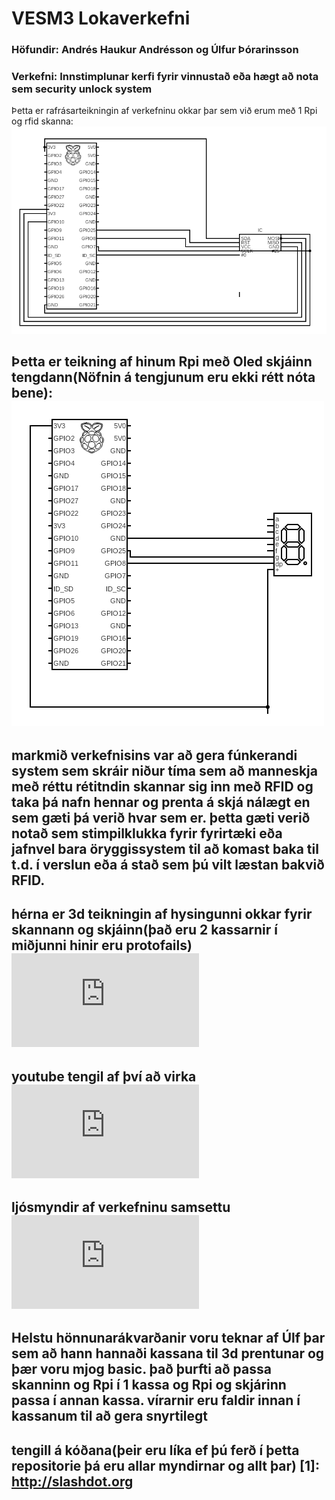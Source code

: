 # VESM3 Lokaverkefni 
### Höfundir: Andrés Haukur Andrésson og Úlfur Þórarinsson
### Verkefni: Innstimplunar kerfi fyrir vinnustað eða hægt að nota sem security unlock system

Þetta er rafrásarteikningin af verkefninu okkar þar sem við erum með 1 Rpi og rfid skanna:
![mamma þín](https://github.com/AndresHaukur/VESM3/blob/main/circuit%20(2).png "RFID")

Þetta er teikning af hinum Rpi með Oled skjáinn tengdann(Nöfnin á tengjunum eru ekki rétt nóta bene): 
![mamma þín](https://github.com/AndresHaukur/VESM3/blob/main/circuit%20(3).png "OLED")
<br>
---
markmið verkefnisins var að gera fúnkerandi system sem skráir niður tíma sem að manneskja með réttu rétitndin skannar sig inn með RFID og taka þá nafn hennar og prenta á skjá nálægt en sem gæti þá verið hvar sem er. þetta gæti verið notað sem stimpilklukka fyrir fyrirtæki eða jafnvel bara öryggissystem til að komast baka til t.d. í verslun eða á stað sem þú vilt læstan bakvið RFID. 
---
hérna er 3d teikningin af hysingunni okkar fyrir skannann og skjáinn(það eru 2 kassarnir í miðjunni hinir eru protofails)
![3D](https://github.com/AndresHaukur/VESM3/blob/main/Work_login_system_2.stl "3D")
---
youtube tengil af því að virka
![3D](https://github.com/AndresHaukur/VESM3/blob/main/Work_login_system_2.stl "3D")
---
ljósmyndir af verkefninu samsettu
![3D](https://github.com/AndresHaukur/VESM3/blob/main/Work_login_system_2.stl "3D")
---
Helstu hönnunarákvarðanir voru teknar af Úlf þar sem að hann hannaði kassana til 3d prentunar og þær voru mjog basic. það þurfti að passa skanninn og Rpi í 1 kassa og Rpi og skjárinn passa í annan kassa. vírarnir eru faldir innan í kassanum til að gera snyrtilegt
---
tengill á kóðana(þeir eru líka ef þú ferð í þetta repositorie þá eru allar myndirnar og allt þar)
[1]: http://slashdot.org
---
